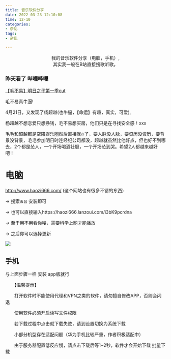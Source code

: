 ```yaml
---
title: 音乐软件分享
date: 2022-03-23 12:10:08
time: 12-10
categories:
- 杂乱
tags:
- 杂乱

---
```


<center>我的音乐软件分享（电脑，手机）,<br>其实我一般在B站直接搜歌听歌。
</center>

<!--more-->

### 昨天看了 哔哩哔哩

[【毛不易】明日之子第一季cut](https://www.bilibili.com/video/BV1qA411u77C?p=1)

毛不易真牛逼!

4月21日，又发现了杨超越(也牛逼，【命运】有趣，真实，可爱),

杨超越不想恋爱只想挣钱，毛不易想买房，他们只是在寻找安全感！xxx

毛毛和超越都是空降娱乐圈然后直接就🔥了，要人脉没人脉，要资历没资历，要背景没背景，毛毛参加明日时连经纪公司都没，超越就虽然比他好点，但也好不到哪去，2个都是怂人，一个开场喝酒壮胆，一个开场怂到哭。希望2人都越来越好吧！

# 电脑

http://www.haozi666.com/ (这个网站也有很多不错的东西)

-> 搜索`五音` 安装即可

-> 也可以直接输入https://haozi666.lanzoui.com/i3bK9pcrdna

-> 至于用不用看你喽，需要科学上网才能播放

-> 之后你可以选择更新

![](https://gitee.com/tuifeiwangguan/gitee-drawing-bed/raw/master/16480093987121648009397818.png)

## 手机

与上面步骤一样 安装 app版就行

　　【温馨提示】

　　打开软件时不能使用代理和VPN之类的软件，请勿擅自修改APP，否则会闪退

　　使用软件必须开启读写文件权限

　　若下载过程中点击就下载失败，请到设置切换为系统下载

　　小部分机型存在适配问题（华为手机比较严重，作者积极适配中）

　　由于服务器配置低反应慢，请点击下载后等1~2秒，软件才会开始下载 批量下载



